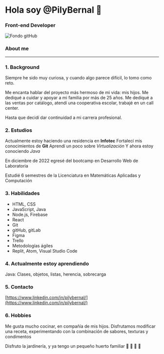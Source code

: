 # Hola soy @PilyBernal 👋
### Front-end Developer

![Fondo gitHub](https://user-images.githubusercontent.com/108838710/232319176-df639a10-c317-4695-a1e1-6ea85cc44b06.png)

### About me 

***

### 1. Background

Siempre he sido muy curiosa, y cuando algo parece difícil, lo tomo como reto.

Me encanta hablar del proyecto más hermoso de mi vida: mis hijos.
Me dediqué a cuidar y apoyar a mi familia por más de 25 años.
Me dediqué a las ventas por catálogo, atendí una cooperativa escolar, trabajé en un call center.

Hasta que decidí dar continuidad a mi carrera profesional.

### 2. Estudios

Actualmente estoy haciendo una residencia en **Infotec**
Fortalecí mis conocimientos de **Git**
Aprendí un poco sobre *Virtualización*
Y ahora estoy conociendo *Java*

En diciembre de 2022 egresé del bootcamp en Desarrollo Web de Laboratoria

Estudié 6 semestres de la Licenciatura en Matemáticas Aplicadas y Computación

### 3. Habilidades

* HTML, CSS
* JavaScript, Java
* Node.js, Firebase
* React
* Git
* gitHub, gitLab
* Figma
* Trello
* Metodologías ágiles
* Replit, Atom, Visual Studio Code
 
### 4. Actualmente estoy aprendiendo

Java: Clases, objetos, listas, herencia, sobrecarga

### 5. Contacto

[https://www.linkedin.com/in/pilybernal/](https://www.linkedin.com/in/pilybernal/)

### 6. Hobbies

Me gusta mucho cocinar, en compañía de mis hijos.
Disfrutamos modificar una receta, experimentando con la combinación de sabores, texturas y condimentos

Disfruto la jardinería, y ya tengo un pequeño huerto familiar :strawberry: :apple: :tomato: :lemon:
